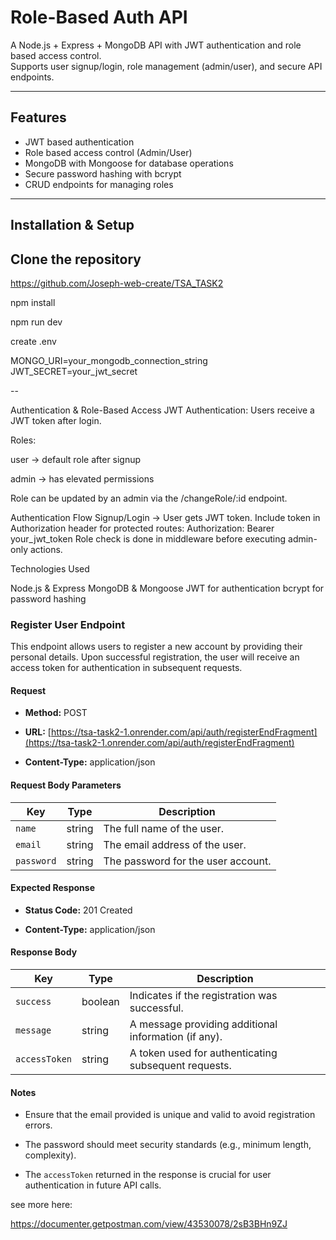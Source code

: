 # Role-Based Auth API

A Node.js + Express + MongoDB API with JWT authentication and role based access control.  
Supports user signup/login, role management (admin/user), and secure API endpoints.

---

## Features

- JWT based authentication
- Role based access control (Admin/User)
- MongoDB with Mongoose for database operations
- Secure password hashing with bcrypt
- CRUD endpoints for managing roles

---

## Installation & Setup

## Clone the repository

https://github.com/Joseph-web-create/TSA_TASK2

npm install

npm run dev

create .env

MONGO_URI=your_mongodb_connection_string
JWT_SECRET=your_jwt_secret

--

Authentication & Role-Based Access
JWT Authentication: Users receive a JWT token after login.

Roles:

user → default role after signup

admin → has elevated permissions

Role can be updated by an admin via the /changeRole/:id endpoint.



Authentication Flow
Signup/Login → User gets JWT token.
Include token in Authorization header for protected routes:
Authorization: Bearer your_jwt_token
Role check is done in middleware before executing admin-only actions.

Technologies Used

Node.js & Express
MongoDB & Mongoose
JWT for authentication
bcrypt for password hashing





### Register User Endpoint

This endpoint allows users to register a new account by providing their personal details. Upon successful registration, the user will receive an access token for authentication in subsequent requests.

#### Request

- **Method:** POST
    
- **URL:** [https://tsa-task2-1.onrender.com/api/auth/registerEndFragment](https://tsa-task2-1.onrender.com/api/auth/registerEndFragment)
    
- **Content-Type:** application/json
    

#### Request Body Parameters

| Key | Type | Description |
| --- | --- | --- |
| `name` | string | The full name of the user. |
| `email` | string | The email address of the user. |
| `password` | string | The password for the user account. |

#### Expected Response

- **Status Code:** 201 Created
    
- **Content-Type:** application/json
    

#### Response Body

| Key | Type | Description |
| --- | --- | --- |
| `success` | boolean | Indicates if the registration was successful. |
| `message` | string | A message providing additional information (if any). |
| `accessToken` | string | A token used for authenticating subsequent requests. |

#### Notes

- Ensure that the email provided is unique and valid to avoid registration errors.
    
- The password should meet security standards (e.g., minimum length, complexity).
    
- The `accessToken` returned in the response is crucial for user authentication in future API calls.


see more here:

https://documenter.getpostman.com/view/43530078/2sB3BHn9ZJ